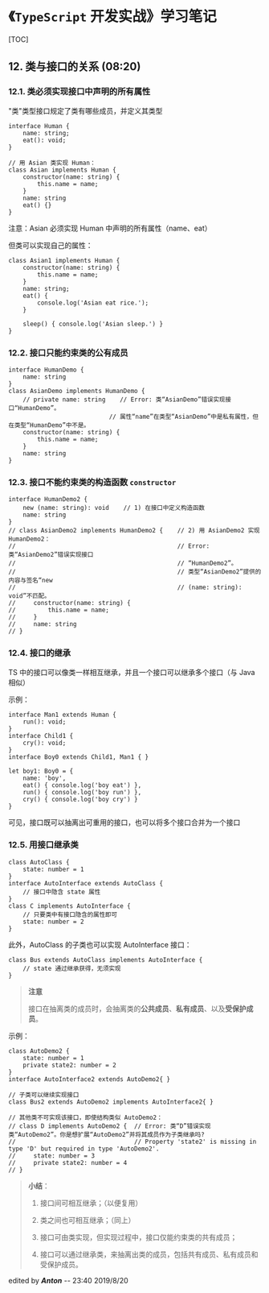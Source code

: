 # 《`TypeScript` 开发实战》学习笔记

[TOC]

## 12. 类与接口的关系 (08:20)

### 12.1. 类必须实现接口中声明的所有属性

"类"类型接口规定了类有哪些成员，并定义其类型

```tsx
interface Human {
    name: string;
    eat(): void;
}

// 用 Asian 类实现 Human：
class Asian implements Human {
    constructor(name: string) {
        this.name = name;
    }
    name: string
    eat() {}
}
```

注意：Asian 必须实现 Human 中声明的所有属性（name、eat）

但类可以实现自己的属性：

```tsx
class Asian1 implements Human {
    constructor(name: string) {
        this.name = name;
    }
    name: string;
    eat() {
        console.log('Asian eat rice.');
    }

    sleep() { console.log('Asian sleep.') }
}
```



### 12.2. 接口只能约束类的公有成员

```tsx
interface HumanDemo {
    name: string
}
class AsianDemo implements HumanDemo {
    // private name: string    // Error: 类“AsianDemo”错误实现接口“HumanDemo”。
                            // 属性“name”在类型“AsianDemo”中是私有属性，但在类型“HumanDemo”中不是。
    constructor(name: string) {
        this.name = name;
    }
    name: string
}
```



### 12.3. 接口不能约束类的构造函数 `constructor`

```tsx
interface HumanDemo2 {
    new (name: string): void    // 1) 在接口中定义构造函数
    name: string
}
// class AsianDemo2 implements HumanDemo2 {    // 2) 用 AsianDemo2 实现 HumanDemo2：
//                                             // Error: 类“AsianDemo2”错误实现接口 
//											   // “HumanDemo2”。
//                                             // 类型“AsianDemo2”提供的内容与签名“new 
//											   // (name: string): void”不匹配。
//     constructor(name: string) {
//         this.name = name;
//     }
//     name: string
// }
```



### 12.4. 接口的继承

TS 中的接口可以像类一样相互继承，并且一个接口可以继承多个接口（与 Java 相似）

示例：

```tsx
interface Man1 extends Human {
    run(): void;
}
interface Child1 {
    cry(): void;
}
interface Boy0 extends Child1, Man1 { }

let boy1: Boy0 = {
    name: 'boy',
    eat() { console.log('boy eat') },
    run() { console.log('boy run') },
    cry() { console.log('boy cry') }
}
```

可见，接口既可以抽离出可重用的接口，也可以将多个接口合并为一个接口



### 12.5. 用接口继承类

```tsx
class AutoClass {
    state: number = 1
}
interface AutoInterface extends AutoClass {
    // 接口中隐含 state 属性
}
class C implements AutoInterface {
    // 只要类中有接口隐含的属性即可
    state: number = 2
}
```

此外，AutoClass 的子类也可以实现 AutoInterface 接口：

```tsx
class Bus extends AutoClass implements AutoInterface {
    // state 通过继承获得，无须实现
}
```




> **注意**
>
> ​	接口在抽离类的成员时，会抽离类的**公共成员**、**私有成员**、以及**受保护成员**。

示例：

```tsx
class AutoDemo2 {
    state: number = 1
    private state2: number = 2
}
interface AutoInterface2 extends AutoDemo2{ }

// 子类可以继续实现接口
class Bus2 extends AutoDemo2 implements AutoInterface2{ }

// 其他类不可实现该接口，即使结构类似 AutoDemo2：
// class D implements AutoDemo2 {  // Error: 类“D”错误实现类“AutoDemo2”。你是想扩展“AutoDemo2”并将其成员作为子类继承吗?
//                                 // Property 'state2' is missing in type 'D' but required in type 'AutoDemo2'.
//     state: number = 3
//     private state2: number = 4
// }
```



> **小结**：
>
> 1. 接口间可相互继承；（以便复用）
>
> 2. 类之间也可相互继承；（同上）
>
> 3. 接口可由类实现，但实现过程中，接口仅能约束类的共有成员；
>
> 4. 接口可以通过继承类，来抽离出类的成员，包括共有成员、私有成员和受保护成员。





edited by ***Anton*** -- 23:40 2019/8/20